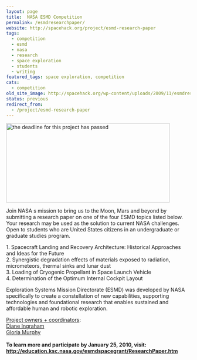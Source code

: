 ```yaml
---
layout: page
title:  NASA ESMD Competition
permalink: /esmdresearchpaper/
website: http://spacehack.org/project/esmd-research-paper
tags:
  - competition
  - esmd
  - nasa
  - research
  - space exploration
  - students
  - writing
featured_tags: space exploration, competition
cats:
  - competition
old_site_image: http://spacehack.org/wp-content/uploads/2009/11/esmdresearch.jpg
status: previous
redirect_from:
  - /project/esmd-research-paper
---
```


<div class = "scrape-from-old-wordpress">

<p><img class="alignnone size-full wp-image-1422" title="" src="/wp-content/uploads/2007/11/esmdresearch_dead.jpg" alt="the deadline for this project has passed" width="446" height="216" srcset="http://spacehack.org/wp-content/uploads/2007/11/esmdresearch_dead.jpg 446w, http://spacehack.org/wp-content/uploads/2007/11/esmdresearch_dead-310x150.jpg 310w" sizes="(max-width: 446px) 100vw, 446px" /></p>
<p>Join NASA s mission to bring us to the Moon, Mars and beyond by submitting a research paper on one of the four ESMD topics listed below. Your research may be used as the solution to current NASA challenges. Open to students who are United States citizens in an undergraduate or graduate studies program.</p>
<p>1. Spacecraft Landing and Recovery Architecture: Historical Approaches and Ideas for the Future<br />
2. Synergistic degradation effects of materials exposed to radiation, micrometeors, thermal sinks and lunar dust<br />
3. Loading of Cryogenic Propellant in Space Launch Vehicle<br />
4. Determination of the Optimum Internal Cockpit Layout</p>
<p>Exploration Systems Mission Directorate (ESMD) was developed by NASA specifically to create a constellation of new capabilities, supporting technologies and foundational research that enables sustained and affordable human and robotic exploration.</p>
<p><span style="text-decoration: underline;">Project owners + coordinators</span>:<br />
<a href="mailto:zola.d.ingraham@nasa.gov">Diane Ingraham</a><br />
<a href="mailto:Gloria.A.Murphy@nasa.gov">Gloria Murphy</a><br />
<!--supplement--><br />
<strong>To learn more and participate by January 25, 2010, visit: <a href="http://education.ksc.nasa.gov/esmdspacegrant/ResearchPaper.htm">http://education.ksc.nasa.gov/esmdspacegrant/ResearchPaper.htm</a></strong></p>


</div>